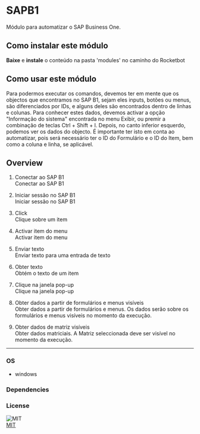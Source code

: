 



# SAPB1
  
Módulo para automatizar o SAP Business One.  

## Como instalar este módulo
  
__Baixe__ e __instale__ o conteúdo na pasta 'modules' no caminho do Rocketbot  

## Como usar este módulo

Para podermos executar os comandos, devemos ter em mente que os objectos que encontramos no SAP B1, sejam eles inputs, botões ou menus, são diferenciados por IDs, e alguns deles são encontrados dentro de linhas e colunas. Para conhecer estes dados, devemos activar a opção "Informação do sistema" encontrada no menu Exibir, ou premir a combinação de teclas Ctrl + Shift + I. Depois, no canto inferior esquerdo, podemos ver os dados do objecto. É importante ter isto em conta ao automatizar, pois será necessário ter o ID do Formulário e o ID do Item, bem como a coluna e linha, se aplicável.

## Overview

1. Conectar ao SAP B1  
Conectar ao SAP B1

2. Iniciar sessão no SAP B1  
Iniciar sessão no SAP B1

3. Click  
Clique sobre um item

4. Activar item do menu  
Activar item do menu

5. Enviar texto  
Enviar texto para uma entrada de texto

6. Obter texto  
Obtém o texto de um item

7. Clique na janela pop-up  
Clique na janela pop-up

8. Obter dados a partir de formulários e menus visíveis  
Obter dados a partir de formulários e menus. Os dados serão sobre os formulários e menus visíveis no momento da 
execução.

9. Obter dados de matriz visíveis  
Obter dados matriciais. A Matriz seleccionada deve ser visível no momento da execução.  




----
### OS

- windows

### Dependencies

### License
  
![MIT](https://camo.githubusercontent.com/107590fac8cbd65071396bb4d04040f76cde5bde/687474703a2f2f696d672e736869656c64732e696f2f3a6c6963656e73652d6d69742d626c75652e7376673f7374796c653d666c61742d737175617265)  
[MIT](http://opensource.org/licenses/mit-license.ph)